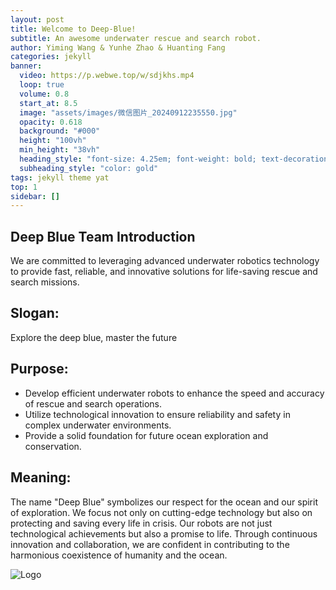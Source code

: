 ```yaml
---
layout: post
title: Welcome to Deep-Blue!
subtitle: An awesome underwater rescue and search robot.
author: Yiming Wang & Yunhe Zhao & Huanting Fang
categories: jekyll
banner:
  video: https://p.webwe.top/w/sdjkhs.mp4
  loop: true
  volume: 0.8
  start_at: 8.5
  image: "assets/images/微信图片_20240912235550.jpg"
  opacity: 0.618
  background: "#000"
  height: "100vh"
  min_height: "38vh"
  heading_style: "font-size: 4.25em; font-weight: bold; text-decoration: underline"
  subheading_style: "color: gold"
tags: jekyll theme yat
top: 1
sidebar: []
---
```


## Deep Blue Team Introduction

  We are committed to leveraging advanced underwater robotics technology to provide fast, reliable, and innovative solutions for life-saving rescue and search missions.

## Slogan:

Explore the deep blue, master the future

## Purpose:

- Develop efficient underwater robots to enhance the speed and accuracy of rescue and search operations.
- Utilize technological innovation to ensure reliability and safety in complex underwater environments.
- Provide a solid foundation for future ocean exploration and conservation.

## Meaning:

The name "Deep Blue" symbolizes our respect for the ocean and our spirit of exploration. We focus not only on cutting-edge technology but also on protecting and saving every life in crisis. Our robots are not just technological achievements but also a promise to life. Through continuous innovation and collaboration, we are confident in contributing to the harmonious coexistence of humanity and the ocean.

![Logo](https://t07.icnn.cn/GnVNGF)






